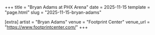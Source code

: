+++
title = "Bryan Adams at PHX Arena"
date = 2025-11-15
template = "page.html"
slug = "2025-11-15-bryan-adams"

[extra]
artist = "Bryan Adams"
venue = "Footprint Center"
venue_url = "https://www.footprintcenter.com/"
+++
